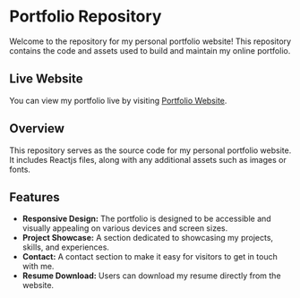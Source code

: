 # Portfolio Repository

Welcome to the repository for my personal portfolio website! This repository contains the code and assets used to build and maintain my online portfolio.

## Live Website

You can view my portfolio live by visiting [Portfolio Website](https://ritikbhardwajportfolio.netlify.app/).

## Overview

This repository serves as the source code for my personal portfolio website. It includes Reactjs files, along with any additional assets such as images or fonts.

## Features

- **Responsive Design:** The portfolio is designed to be accessible and visually appealing on various devices and screen sizes.
- **Project Showcase:** A section dedicated to showcasing my projects, skills, and experiences.
- **Contact:** A contact section to make it easy for visitors to get in touch with me.
- **Resume Download:** Users can download my resume directly from the website.

